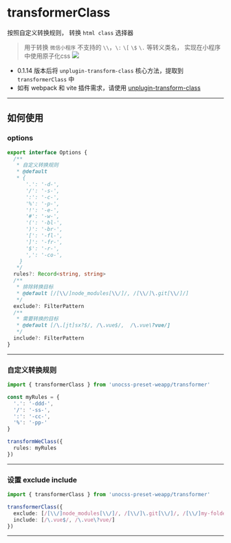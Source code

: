 # transformerClass

按照自定义转换规则， 转换 `html class` 选择器

> 用于转换 `微信小程序` 不支持的 `\\`，`\:` `\[` `\$`  `\.` 等转义类名， 实现在小程序中使用原子化css
![](https://fastly.jsdelivr.net/gh/MellowCo/image-host/2022/202209181628083.png)


* 0.1.14 版本后将 `unplugin-transform-class` 核心方法，提取到 `transformerClass` 中
* 如有 webpack 和 vite 插件需求，请使用 [unplugin-transform-class](https://github.com/MellowCo/unplugin-transform-class)

---

## 如何使用

### options
```ts
export interface Options {
  /**
   * 自定义转换规则
   * @default
   * {
      '.': '-d-',
      '/': '-s-',
      ':': '-c-',
      '%': '-p-',
      '!': '-e-',
      '#': '-w-',
      '(': '-bl-',
      ')': '-br-',
      '[': '-fl-',
      ']': '-fr-',
      '$': '-r-',
      ',': '-co-',
    }
   */
  rules?: Record<string, string>
  /**
   * 排除转换目标
   * @default [/[\\/]node_modules[\\/]/, /[\\/]\.git[\\/]/]
   */
  exclude?: FilterPattern
  /**
   * 需要转换的目标
   * @default [/\.[jt]sx?$/, /\.vue$/,  /\.vue\?vue/]
   */
  include?: FilterPattern
}
```

---
### 自定义转换规则

```ts
import { transformerClass } from 'unocss-preset-weapp/transformer'

const myRules = {
  '.': '-ddd-',
  '/': '-ss-',
  ':': '-cc-',
  '%': '-pp-'
}

transformWeClass({
  rules: myRules
})
```

---

### 设置 exclude include
```ts
import { transformerClass } from 'unocss-preset-weapp/transformer'

transformerClass({
  exclude: [/[\\/]node_modules[\\/]/, /[\\/]\.git[\\/]/, /[\\/]my-folder[\\/]/],
  include: [/\.vue$/, /\.vue\?vue/]
})
```
---

